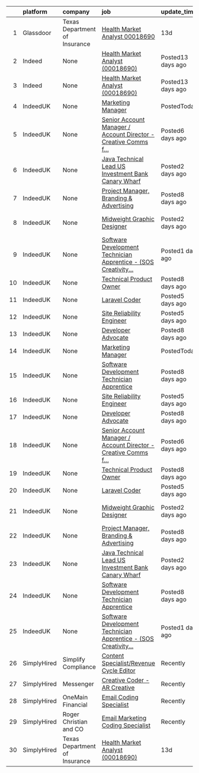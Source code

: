 

|    | platform    | company                       | job                                                                                                                                                                                                                                                                                               | update_time       | location                           |
|---:|:------------|:------------------------------|:--------------------------------------------------------------------------------------------------------------------------------------------------------------------------------------------------------------------------------------------------------------------------------------------------|:------------------|:-----------------------------------|
|  1 | Glassdoor   | Texas Department of Insurance | [Health Market Analyst  00018690 ](https://www.glassdoor.com/partner/jobListing.htm?pos=101&ao=1136043&s=58&guid=0000017e5238953ea9af01df9ac74ed1&src=GD_JOB_AD&t=SR&vt=w&cs=1_47462963&cb=1642056947207&jobListingId=1007534908905&jrtk=3-0-1fp93h5blu4me801-1fp93h5c7hirj800-aceeaece9964f752-) | 13d               | Austin, TX                         |
|  2 | Indeed      | None                          | [Health Market Analyst (00018690)](https://www.indeed.com/company/TEXAS-DEPARTMENT-OF-INSURANCE/jobs/Health-Market-Analyst-aceeaece9964f752?fccid=6811ba59bc58fae5&vjs=3)                                                                                                                         | Posted13 days ago | Austin, TX (Downtown area)         |
|  3 | Indeed      | None                          | [Health Market Analyst (00018690)](https://www.indeed.com/company/TEXAS-DEPARTMENT-OF-INSURANCE/jobs/Health-Market-Analyst-aceeaece9964f752?fccid=6811ba59bc58fae5&vjs=3)                                                                                                                         | Posted13 days ago | Austin, TX (Downtown area)         |
|  4 | IndeedUK    | None                          | [Marketing Manager](https://uk.indeed.com/rc/clk?jk=322fabb906bef745&fccid=646fc6336209a073&vjs=3)                                                                                                                                                                                                | PostedToday       | Bath BA1 1JW                       |
|  5 | IndeedUK    | None                          | [Senior Account Manager / Account Director - Creative Comms f...](https://uk.indeed.com/rc/clk?jk=ee1e9f1b307a4162&fccid=af262cab8cc7f578&vjs=3)                                                                                                                                                  | Posted6 days ago  | London                             |
|  6 | IndeedUK    | None                          | [Java Technical Lead US Investment Bank Canary Wharf](https://uk.indeed.com/rc/clk?jk=f1d68ea4e0fb6b82&fccid=a089b84e7894d971&vjs=3)                                                                                                                                                              | Posted2 days ago  | London                             |
|  7 | IndeedUK    | None                          | [Project Manager, Branding & Advertising](https://uk.indeed.com/rc/clk?jk=e501f13aa08740d9&fccid=c539aa5040f36b67&vjs=3)                                                                                                                                                                          | Posted8 days ago  | London SE1 0EB                     |
|  8 | IndeedUK    | None                          | [Midweight Graphic Designer](https://uk.indeed.com/company/Web-Pro/jobs/Midweight-Graphic-Designer-902c0a7aa0446762?fccid=a67b81ee2766c203&vjs=3)                                                                                                                                                 | Posted2 days ago  | Edgware HA8 7AR•Temporarily Remote |
|  9 | IndeedUK    | None                          | [Software Development Technician Apprentice - (SOS Creativity...](https://uk.indeed.com/company/Estio-Training/jobs/Software-Development-Technician-Apprentice-50807b9e42755705?fccid=a61c3e559c20a102&vjs=3)                                                                                     | Posted1 day ago   | Bolton BL1 2HB                     |
| 10 | IndeedUK    | None                          | [Technical Product Owner](https://uk.indeed.com/rc/clk?jk=4fea4511a9048654&fccid=b721d291fa561ca0&vjs=3)                                                                                                                                                                                          | Posted8 days ago  | Tonbridge                          |
| 11 | IndeedUK    | None                          | [Laravel Coder](https://uk.indeed.com/rc/clk?jk=8634aa8c36d806bb&fccid=427ac849c11061d0&vjs=3)                                                                                                                                                                                                    | Posted5 days ago  | Isleworth                          |
| 12 | IndeedUK    | None                          | [Site Reliability Engineer](https://uk.indeed.com/company/Concirrus/jobs/Site-Reliability-Engineer-94f63ece213d53b7?fccid=e2a1c47d5f00ecf1&vjs=3)                                                                                                                                                 | Posted5 days ago  | London EC2M                        |
| 13 | IndeedUK    | None                          | [Developer Advocate](https://uk.indeed.com/company/Solace-Corporation/jobs/Developer-Advocate-c007aa5f9fd95ffa?fccid=ab1c82b8fc724aa5&vjs=3)                                                                                                                                                      | Posted8 days ago  | London EC2A                        |
| 14 | IndeedUK    | None                          | [Marketing Manager](https://uk.indeed.com/rc/clk?jk=322fabb906bef745&fccid=646fc6336209a073&vjs=3)                                                                                                                                                                                                | PostedToday       | Bath BA1 1JW                       |
| 15 | IndeedUK    | None                          | [Software Development Technician Apprentice](https://uk.indeed.com/rc/clk?jk=d447fdd2c5abc477&fccid=43b90480b152b397&vjs=3)                                                                                                                                                                       | Posted8 days ago  | Bolton                             |
| 16 | IndeedUK    | None                          | [Site Reliability Engineer](https://uk.indeed.com/company/Concirrus/jobs/Site-Reliability-Engineer-94f63ece213d53b7?fccid=e2a1c47d5f00ecf1&vjs=3)                                                                                                                                                 | Posted5 days ago  | London EC2M                        |
| 17 | IndeedUK    | None                          | [Developer Advocate](https://uk.indeed.com/company/Solace-Corporation/jobs/Developer-Advocate-c007aa5f9fd95ffa?fccid=ab1c82b8fc724aa5&vjs=3)                                                                                                                                                      | Posted8 days ago  | London EC2A                        |
| 18 | IndeedUK    | None                          | [Senior Account Manager / Account Director - Creative Comms f...](https://uk.indeed.com/rc/clk?jk=ee1e9f1b307a4162&fccid=af262cab8cc7f578&vjs=3)                                                                                                                                                  | Posted6 days ago  | London                             |
| 19 | IndeedUK    | None                          | [Technical Product Owner](https://uk.indeed.com/rc/clk?jk=4fea4511a9048654&fccid=b721d291fa561ca0&vjs=3)                                                                                                                                                                                          | Posted8 days ago  | Tonbridge                          |
| 20 | IndeedUK    | None                          | [Laravel Coder](https://uk.indeed.com/rc/clk?jk=8634aa8c36d806bb&fccid=427ac849c11061d0&vjs=3)                                                                                                                                                                                                    | Posted5 days ago  | Isleworth                          |
| 21 | IndeedUK    | None                          | [Midweight Graphic Designer](https://uk.indeed.com/company/Web-Pro/jobs/Midweight-Graphic-Designer-902c0a7aa0446762?fccid=a67b81ee2766c203&vjs=3)                                                                                                                                                 | Posted2 days ago  | Edgware HA8 7AR•Temporarily Remote |
| 22 | IndeedUK    | None                          | [Project Manager, Branding & Advertising](https://uk.indeed.com/rc/clk?jk=e501f13aa08740d9&fccid=c539aa5040f36b67&vjs=3)                                                                                                                                                                          | Posted8 days ago  | London SE1 0EB                     |
| 23 | IndeedUK    | None                          | [Java Technical Lead US Investment Bank Canary Wharf](https://uk.indeed.com/rc/clk?jk=f1d68ea4e0fb6b82&fccid=a089b84e7894d971&vjs=3)                                                                                                                                                              | Posted2 days ago  | London                             |
| 24 | IndeedUK    | None                          | [Software Development Technician Apprentice](https://uk.indeed.com/rc/clk?jk=d447fdd2c5abc477&fccid=43b90480b152b397&vjs=3)                                                                                                                                                                       | Posted8 days ago  | Bolton                             |
| 25 | IndeedUK    | None                          | [Software Development Technician Apprentice - (SOS Creativity...](https://uk.indeed.com/company/Estio-Training/jobs/Software-Development-Technician-Apprentice-50807b9e42755705?fccid=a61c3e559c20a102&vjs=3)                                                                                     | Posted1 day ago   | Bolton BL1 2HB                     |
| 26 | SimplyHired | Simplify Compliance           | [Content Specialist/Revenue Cycle Editor](https://www.simplyhired.com/job/acVfD9f6fgApMSqewpq25PCyn-XHSUPl9UNP9oruU3juOpeBnrhqLQ?q=creative+coder)                                                                                                                                                | Recently          | Remote                             |
| 27 | SimplyHired | Messenger                     | [Creative Coder - AR Creative](https://www.simplyhired.com/job/C5nYPxq6w1zVGRDLoM25hVZpVPnSYPnACG5Z0WuN_ZbElzIQEro0ow?q=creative+coder)                                                                                                                                                           | Recently          | Menlo Park, CA                     |
| 28 | SimplyHired | OneMain Financial             | [Email Coding Specialist](https://www.simplyhired.com/job/xrdRI16kw_dAP3dSimMxIbro2fUzDIe3zK5W4fU2wyLrUvF-mlwdiw?q=creative+coder)                                                                                                                                                                | Recently          | Baltimore, MD                      |
| 29 | SimplyHired | Roger Christian and CO        | [Email Marketing Coding Specialist](https://www.simplyhired.com/job/7LWQf26jL_vw9ErooodO1UuI-M4cutNtyzCP9RC9Gi25LRvYtVVhUw?q=creative+coder)                                                                                                                                                      | Recently          | San Antonio, TX                    |
| 30 | SimplyHired | Texas Department of Insurance | [Health Market Analyst (00018690)](https://www.simplyhired.com/job/IG6G4hRL2GZhjeFdrvqSzQNoG5TbMAFgZgfaHJKECWP_-HtLySXuZw?q=creative+coder)                                                                                                                                                       | 13d               | Austin, TX                         |